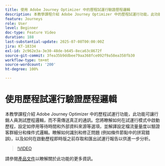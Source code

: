 ```yaml
---
title: 使用 Adobe Journey Optimizer 中的歷程試運行驗證歷程邏輯
description: 本教學課程介紹 Adobe Journey Optimizer 中的歷程試運行功能，此功能可讓行銷人員測試歷程邏輯，而不需傳送真正的通訊。您將瞭解如何在試運行模式中啟動歷程，設定如停用等待時間和外部資料來源等選項，並解譯設定檔流量量度以驗證客群細分和條件式邏輯。瞭解如何識別和修正問題 (例如條件節點中的拼寫錯誤)，以及如何在啟動歷程即時版之前存取和匯出試運行報告以供進一步分析。
feature: Journeys
role: User
level: Beginner
doc-type: Feature Video
duration: 188
last-substantial-update: 2025-07-08T00:00:00Z
jira: KT-18334
exl-id: 2c962e3a-3e30-48de-b645-8eca63c8672f
source-git-commit: 3fea35b9ddbee79aa368fce092f9a58ea358fb30
workflow-type: tm+mt
source-wordcount: '200'
ht-degree: 100%

---
```


# 使用歷程試運行驗證歷程邏輯

本教學課程介紹 Adobe Journey Optimizer 中的歷程試運行功能，此功能可讓行銷人員測試歷程邏輯，而不需傳送真正的通訊。您將瞭解如何在試運行模式中啟動歷程，設定如停用等待時間和外部資料來源等選項，並解譯設定檔流量量度以驗證客群細分和條件式邏輯。瞭解如何識別和修正問題 (例如條件節點中的拼寫錯誤)，以及如何在啟動歷程即時版之前存取和匯出試運行報告以供進一步分析。

>[!VIDEO](https://video.tv.adobe.com/v/3464681/?learn=on&enablevpops)

請參閱[產品文件](https://experienceleague.adobe.com/zh-hant/docs/journey-optimizer/using/orchestrate-journeys/create-journey/journey-dry-run)以瞭解關於此功能的更多資訊。
